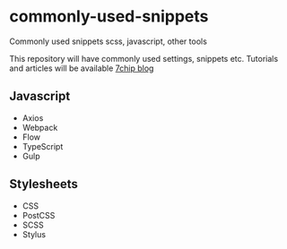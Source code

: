 # commonly-used-snippets
Commonly used snippets scss, javascript, other tools

This repository will have commonly used settings, snippets etc. Tutorials and articles will be available [7chip blog](https://blog.7chip.com)


## Javascript 

- Axios
- Webpack 
- Flow
- TypeScript 
- Gulp


## Stylesheets

- CSS
- PostCSS
- SCSS
- Stylus 


